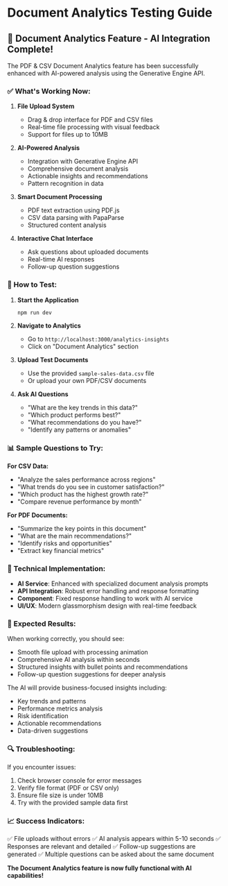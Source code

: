 # Document Analytics Testing Guide

## 🚀 Document Analytics Feature - AI Integration Complete!

The PDF & CSV Document Analytics feature has been successfully enhanced with AI-powered analysis using the Generative Engine API.

### ✅ What's Working Now:

1. **File Upload System**
   - Drag & drop interface for PDF and CSV files
   - Real-time file processing with visual feedback
   - Support for files up to 10MB

2. **AI-Powered Analysis**
   - Integration with Generative Engine API
   - Comprehensive document analysis
   - Actionable insights and recommendations
   - Pattern recognition in data

3. **Smart Document Processing**
   - PDF text extraction using PDF.js
   - CSV data parsing with PapaParse
   - Structured content analysis

4. **Interactive Chat Interface**
   - Ask questions about uploaded documents
   - Real-time AI responses
   - Follow-up question suggestions

### 🧪 How to Test:

1. **Start the Application**
   ```bash
   npm run dev
   ```

2. **Navigate to Analytics**
   - Go to `http://localhost:3000/analytics-insights`
   - Click on "Document Analytics" section

3. **Upload Test Documents**
   - Use the provided `sample-sales-data.csv` file
   - Or upload your own PDF/CSV documents

4. **Ask AI Questions**
   - "What are the key trends in this data?"
   - "Which product performs best?"
   - "What recommendations do you have?"
   - "Identify any patterns or anomalies"

### 📊 Sample Questions to Try:

**For CSV Data:**
- "Analyze the sales performance across regions"
- "What trends do you see in customer satisfaction?"
- "Which product has the highest growth rate?"
- "Compare revenue performance by month"

**For PDF Documents:**
- "Summarize the key points in this document"
- "What are the main recommendations?"
- "Identify risks and opportunities"
- "Extract key financial metrics"

### 🔧 Technical Implementation:

- **AI Service**: Enhanced with specialized document analysis prompts
- **API Integration**: Robust error handling and response formatting
- **Component**: Fixed response handling to work with AI service
- **UI/UX**: Modern glassmorphism design with real-time feedback

### 🎯 Expected Results:

When working correctly, you should see:
- Smooth file upload with processing animation
- Comprehensive AI analysis within seconds
- Structured insights with bullet points and recommendations
- Follow-up question suggestions for deeper analysis

The AI will provide business-focused insights including:
- Key trends and patterns
- Performance metrics analysis
- Risk identification
- Actionable recommendations
- Data-driven suggestions

### 🔍 Troubleshooting:

If you encounter issues:
1. Check browser console for error messages
2. Verify file format (PDF or CSV only)
3. Ensure file size is under 10MB
4. Try with the provided sample data first

### 📈 Success Indicators:

✅ File uploads without errors
✅ AI analysis appears within 5-10 seconds
✅ Responses are relevant and detailed
✅ Follow-up suggestions are generated
✅ Multiple questions can be asked about the same document

**The Document Analytics feature is now fully functional with AI capabilities!**
